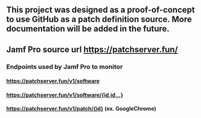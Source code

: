 ## This project was designed as a proof-of-concept to use GitHub as a patch definition source. More documentation will be added in the future.

## Jamf Pro source url https://patchserver.fun/

### Endpoints used by Jamf Pro to monitor
#### https://patchserver.fun/v1/software
#### https://patchserver.fun/v1/software/{id,id,..} 
#### https://patchserver.fun/v1/patch/{id} (ex. GoogleChrome)	
